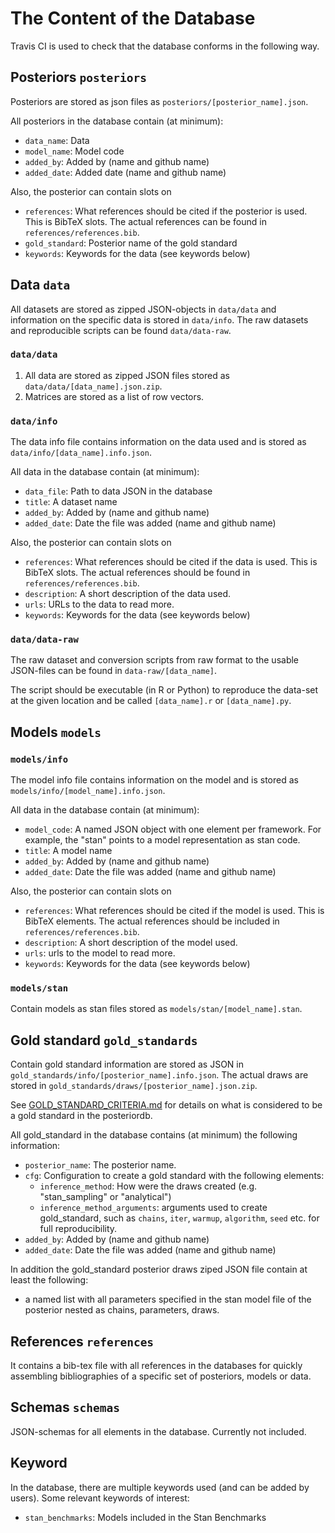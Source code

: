 
The Content of the Database
=================================================

Travis CI is used to check that the database conforms in the following way.

## Posteriors `posteriors`

Posteriors are stored as json files as `posteriors/[posterior_name].json`.

All posteriors in the database contain (at minimum):
- `data_name`: Data
- `model_name`: Model code
- `added_by`: Added by (name and github name)
- `added_date`: Added date (name and github name)

Also, the posterior can contain slots on
- `references`: What references should be cited if the posterior is used. This is BibTeX slots. The actual references can be found in `references/references.bib`.
- `gold_standard`: Posterior name of the gold standard
- `keywords`: Keywords for the data (see keywords below)


## Data `data`

All datasets are stored as zipped JSON-objects in `data/data` and information on the specific data is stored in `data/info`. The raw datasets and reproducible scripts can be found `data/data-raw`.

### `data/data`

1. All data are stored as zipped JSON files stored as `data/data/[data_name].json.zip`.
2. Matrices are stored as a list of row vectors.

### `data/info`

The data info file contains information on the data used and is stored as   `data/info/[data_name].info.json`.

All data in the database contain (at minimum):
- `data_file`: Path to data JSON in the database
- `title`: A dataset name
- `added_by`: Added by (name and github name)
- `added_date`: Date the file was added (name and github name)

Also, the posterior can contain slots on
- `references`: What references should be cited if the data is used. This is BibTeX slots. The actual references should be found in `references/references.bib`.
- `description`: A short description of the data used.
- `urls`: URLs to the data to read more.
- `keywords`: Keywords for the data (see keywords below)


### `data/data-raw`

The raw dataset and conversion scripts from raw format to the usable JSON-files can be found in `data-raw/[data_name]`.

The script should be executable (in R or Python) to reproduce the data-set at the given location and be called `[data_name].r` or `[data_name].py`.

## Models `models`

### `models/info`

The model info file contains information on the model and is stored as   `models/info/[model_name].info.json`.

All data in the database contain (at minimum):
- `model_code`: A named JSON object with one element per framework. For example, the "stan" points to a model representation as stan code.
- `title`: A model name
- `added_by`: Added by (name and github name)
- `added_date`: Date the file was added (name and github name)

Also, the posterior can contain slots on
- `references`: What references should be cited if the model is used. This is BibTeX elements. The actual references should be included in `references/references.bib`.
- `description`: A short description of the model used.
- `urls`: urls to the model to read more.
- `keywords`: Keywords for the data (see keywords below)

### `models/stan`

Contain models as stan files stored as `models/stan/[model_name].stan`.

## Gold standard `gold_standards`

Contain gold standard information are stored as JSON in `gold_standards/info/[posterior_name].info.json`. The actual draws
are stored in `gold_standards/draws/[posterior_name].json.zip`.

See [GOLD_STANDARD_CRITERIA.md](https://github.com/MansMeg/posteriordb/blob/master/docs/GOLD_STANDARD_CRITERIA.md) for details on what is considered to be a gold standard in the posteriordb.

All gold_standard in the database contains (at minimum) the following information:
- `posterior_name`: The posterior name.
- `cfg`: Configuration to create a gold standard with the following elements:
  - `inference_method`: How were the draws created (e.g. "stan_sampling" or "analytical")
  - `inference_method_arguments`: arguments used to create gold_standard, such as `chains`, `iter`, `warmup`, `algorithm`, `seed` etc. for full reproducibility.
- `added_by`: Added by (name and github name)
- `added_date`: Date the file was added (name and github name)

In addition the gold_standard posterior draws ziped JSON file contain at least the following:
- a named list with all parameters specified in the stan model file of the posterior nested  as chains, parameters, draws.


## References `references`

It contains a bib-tex file with all references in the databases for quickly assembling bibliographies of a specific set of posteriors, models or data.


## Schemas `schemas`

JSON-schemas for all elements in the database. Currently not included.


## Keyword

In the database, there are multiple keywords used (and can be added by users). Some relevant keywords of interest:
- `stan_benchmarks`: Models included in the Stan Benchmarks
